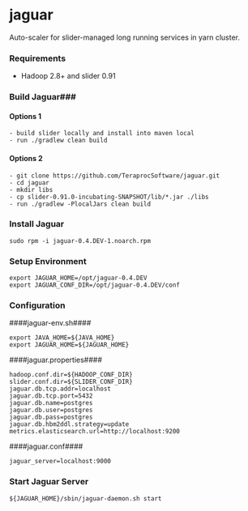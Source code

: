 # jaguar
Auto-scaler for slider-managed long running services in yarn cluster.

### Requirements ###
* Hadoop 2.8+ and slider 0.91

### Build Jaguar###
#### Options 1 ####
```
- build slider locally and install into maven local
- run ./gradlew clean build
```
#### Options 2 ####
```
- git clone https://github.com/TeraprocSoftware/jaguar.git
- cd jaguar
- mkdir libs
- cp slider-0.91.0-incubating-SNAPSHOT/lib/*.jar ./libs
- run ./gradlew -PlocalJars clean build
```

### Install Jaguar ###
```
sudo rpm -i jaguar-0.4.DEV-1.noarch.rpm
```

### Setup Environment ###
```
export JAGUAR_HOME=/opt/jaguar-0.4.DEV
export JAGUAR_CONF_DIR=/opt/jaguar-0.4.DEV/conf
```

### Configuration ###

####jaguar-env.sh####
```
export JAVA_HOME=${JAVA_HOME}
export JAGUAR_HOME=${JAGUAR_HOME}
```

####jaguar.properties####
```
hadoop.conf.dir=${HADOOP_CONF_DIR}
slider.conf.dir=${SLIDER_CONF_DIR}
jaguar.db.tcp.addr=localhost
jaguar.db.tcp.port=5432
jaguar.db.name=postgres
jaguar.db.user=postgres
jaguar.db.pass=postgres
jaguar.db.hbm2ddl.strategy=update
metrics.elasticsearch.url=http://localhost:9200
```

####jaguar.conf####
```
jaguar_server=localhost:9000
```

### Start Jaguar Server ###
```
${JAGUAR_HOME}/sbin/jaguar-daemon.sh start
```
